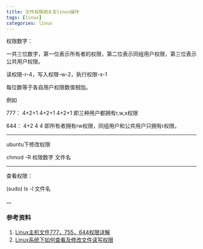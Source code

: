 ```yaml
---
title: 文件权限相关及linux操作
tags: [linux]
categories: linux
---
```


权限数字：

一共三位数字，第一位表示所有者的权限，第二位表示同组用户权限，第三位表示公共用户权限。

读权限-r-4，写入权限-w-2，执行权限-x-1

每位数等于各自用户权限数值相加。

例如

777： 4+2+1 4+2+1 4+2+1 即三种用户都拥有r,w,x权限

644： 4+2 4 4 即所有者拥有rw权限，同组用户和公共用户只拥有r权限。
___

ubuntu下修改权限

chmod -R 权限数字 文件名

___

查看权限：

(sudo) ls -l 文件名

__


### 参考资料
1. [Linux主机文件777，755，644权限详解](http://blog.sina.com.cn/s/blog_690c53680101jp61.html)
2. [Linux系统下如何查看及修改文件读写权限](http://www.cnblogs.com/CgenJ/archive/2011/07/28/2119454.html)